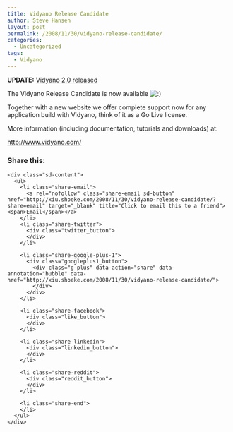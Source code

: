 ```yaml
---
title: Vidyano Release Candidate
author: Steve Hansen
layout: post
permalink: /2008/11/30/vidyano-release-candidate/
categories:
  - Uncategorized
tags:
  - Vidyano
---
```

**UPDATE:** [Vidyano 2.0 released][1]

The Vidyano Release Candidate is now available <img src="http://i2.wp.com/xiu.shoeke.com/wp-includes/images/smilies/icon_smile.gif?w=625" alt=":)" class="wp-smiley" data-recalc-dims="1" /> 

Together with a new website we offer complete support now for any application build with Vidyano, think of it as a Go Live license.

More information (including documentation, tutorials and downloads) at:

<http://www.vidyano.com/>

<div class="sharedaddy sd-sharing-enabled">
  <div class="robots-nocontent sd-block sd-social sd-social-official sd-sharing">
    <h3 class="sd-title">
      Share this:
    </h3>
    
    <div class="sd-content">
      <ul>
        <li class="share-email">
          <a rel="nofollow" class="share-email sd-button" href="http://xiu.shoeke.com/2008/11/30/vidyano-release-candidate/?share=email" target="_blank" title="Click to email this to a friend"><span>Email</span></a>
        </li>
        <li class="share-twitter">
          <div class="twitter_button">
          </div>
        </li>
        
        <li class="share-google-plus-1">
          <div class="googleplus1_button">
            <div class="g-plus" data-action="share" data-annotation="bubble" data-href="http://xiu.shoeke.com/2008/11/30/vidyano-release-candidate/">
            </div>
          </div>
        </li>
        
        <li class="share-facebook">
          <div class="like_button">
          </div>
        </li>
        
        <li class="share-linkedin">
          <div class="linkedin_button">
          </div>
        </li>
        
        <li class="share-reddit">
          <div class="reddit_button">
          </div>
        </li>
        
        <li class="share-end">
        </li>
      </ul>
    </div>
  </div>
</div>

 [1]: http://xiu.shoeke.com/2010/07/01/vidyano-2-0-released/ "Vidyano 2.0 released"
